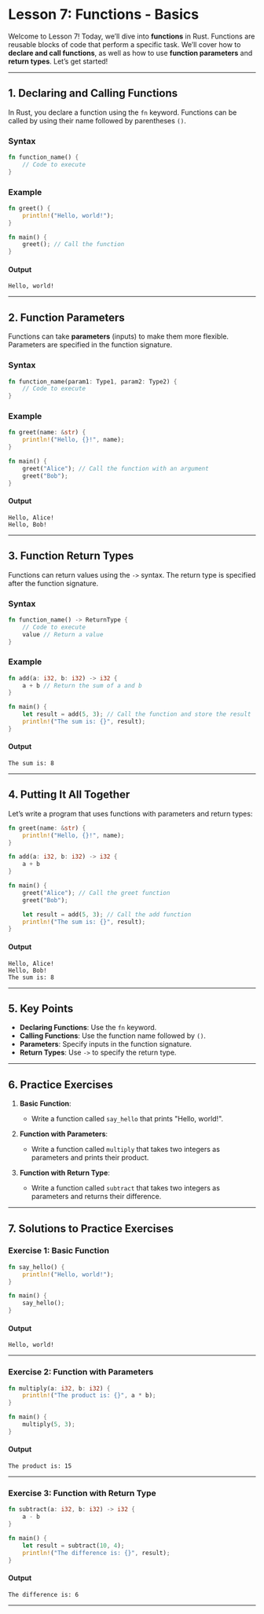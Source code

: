 # **Lesson 7: Functions - Basics**

Welcome to Lesson 7! Today, we’ll dive into **functions** in Rust. Functions are reusable blocks of code that perform a specific task. We’ll cover how to **declare and call functions**, as well as how to use **function parameters** and **return types**. Let’s get started!

---

## **1. Declaring and Calling Functions**

In Rust, you declare a function using the `fn` keyword. Functions can be called by using their name followed by parentheses `()`.

### **Syntax**
```rust
fn function_name() {
    // Code to execute
}
```

### **Example**
```rust
fn greet() {
    println!("Hello, world!");
}

fn main() {
    greet(); // Call the function
}
```

#### **Output**
```
Hello, world!
```

---

## **2. Function Parameters**

Functions can take **parameters** (inputs) to make them more flexible. Parameters are specified in the function signature.

### **Syntax**
```rust
fn function_name(param1: Type1, param2: Type2) {
    // Code to execute
}
```

### **Example**
```rust
fn greet(name: &str) {
    println!("Hello, {}!", name);
}

fn main() {
    greet("Alice"); // Call the function with an argument
    greet("Bob");
}
```

#### **Output**
```
Hello, Alice!
Hello, Bob!
```

---

## **3. Function Return Types**

Functions can return values using the `->` syntax. The return type is specified after the function signature.

### **Syntax**
```rust
fn function_name() -> ReturnType {
    // Code to execute
    value // Return a value
}
```

### **Example**
```rust
fn add(a: i32, b: i32) -> i32 {
    a + b // Return the sum of a and b
}

fn main() {
    let result = add(5, 3); // Call the function and store the result
    println!("The sum is: {}", result);
}
```

#### **Output**
```
The sum is: 8
```

---

## **4. Putting It All Together**

Let’s write a program that uses functions with parameters and return types:

```rust
fn greet(name: &str) {
    println!("Hello, {}!", name);
}

fn add(a: i32, b: i32) -> i32 {
    a + b
}

fn main() {
    greet("Alice"); // Call the greet function
    greet("Bob");

    let result = add(5, 3); // Call the add function
    println!("The sum is: {}", result);
}
```

#### **Output**
```
Hello, Alice!
Hello, Bob!
The sum is: 8
```

---

## **5. Key Points**
- **Declaring Functions**: Use the `fn` keyword.
- **Calling Functions**: Use the function name followed by `()`.
- **Parameters**: Specify inputs in the function signature.
- **Return Types**: Use `->` to specify the return type.

---

## **6. Practice Exercises**

1. **Basic Function**:
   - Write a function called `say_hello` that prints "Hello, world!".

2. **Function with Parameters**:
   - Write a function called `multiply` that takes two integers as parameters and prints their product.

3. **Function with Return Type**:
   - Write a function called `subtract` that takes two integers as parameters and returns their difference.

---

## **7. Solutions to Practice Exercises**

### **Exercise 1: Basic Function**
```rust
fn say_hello() {
    println!("Hello, world!");
}

fn main() {
    say_hello();
}
```

#### **Output**
```
Hello, world!
```

---

### **Exercise 2: Function with Parameters**
```rust
fn multiply(a: i32, b: i32) {
    println!("The product is: {}", a * b);
}

fn main() {
    multiply(5, 3);
}
```

#### **Output**
```
The product is: 15
```

---

### **Exercise 3: Function with Return Type**
```rust
fn subtract(a: i32, b: i32) -> i32 {
    a - b
}

fn main() {
    let result = subtract(10, 4);
    println!("The difference is: {}", result);
}
```

#### **Output**
```
The difference is: 6
```

---
